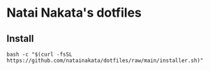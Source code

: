 # Natai Nakata's dotfiles

## Install
`bash -c "$(curl -fsSL https://github.com/natainakata/dotfiles/raw/main/installer.sh)"`
